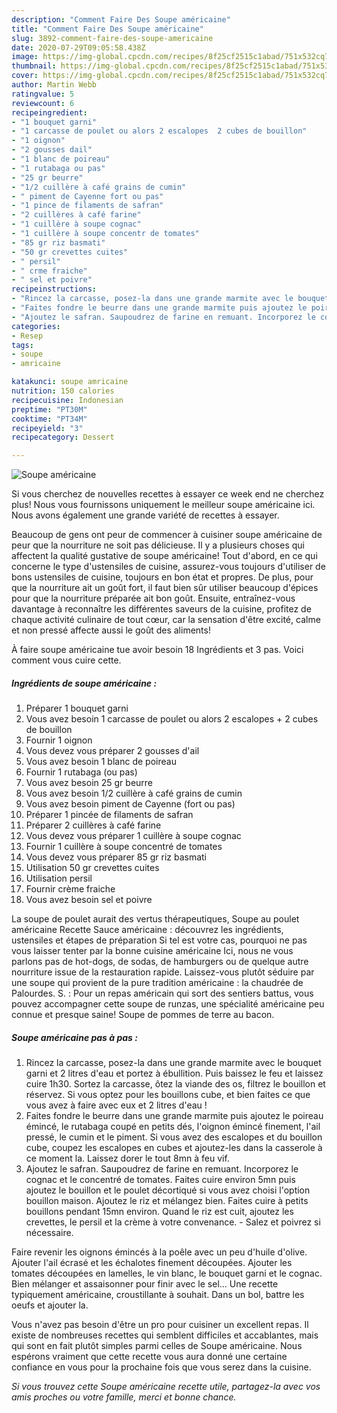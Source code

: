 ```yaml
---
description: "Comment Faire Des Soupe américaine"
title: "Comment Faire Des Soupe américaine"
slug: 3892-comment-faire-des-soupe-americaine
date: 2020-07-29T09:05:58.438Z
image: https://img-global.cpcdn.com/recipes/8f25cf2515c1abad/751x532cq70/soupe-americaine-photo-principale-de-la-recette.jpg
thumbnail: https://img-global.cpcdn.com/recipes/8f25cf2515c1abad/751x532cq70/soupe-americaine-photo-principale-de-la-recette.jpg
cover: https://img-global.cpcdn.com/recipes/8f25cf2515c1abad/751x532cq70/soupe-americaine-photo-principale-de-la-recette.jpg
author: Martin Webb
ratingvalue: 5
reviewcount: 6
recipeingredient:
- "1 bouquet garni"
- "1 carcasse de poulet ou alors 2 escalopes  2 cubes de bouillon"
- "1 oignon"
- "2 gousses dail"
- "1 blanc de poireau"
- "1 rutabaga ou pas"
- "25 gr beurre"
- "1/2 cuillère à café grains de cumin"
- " piment de Cayenne fort ou pas"
- "1 pince de filaments de safran"
- "2 cuillères à café farine"
- "1 cuillère à soupe cognac"
- "1 cuillère à soupe concentr de tomates"
- "85 gr riz basmati"
- "50 gr crevettes cuites"
- " persil"
- " crme fraiche"
- " sel et poivre"
recipeinstructions:
- "Rincez la carcasse, posez-la dans une grande marmite avec le bouquet garni et 2 litres d&#39;eau et portez à ébullition. Puis baissez le feu et laissez cuire 1h30. Sortez la carcasse, ôtez la viande des os, filtrez le bouillon et réservez. Si vous optez pour les bouillons cube, et bien faites ce que vous avez à faire avec eux et 2 litres d&#39;eau !"
- "Faites fondre le beurre dans une grande marmite puis ajoutez le poireau émincé, le rutabaga coupé en petits dés, l&#39;oignon émincé finement, l&#39;ail pressé, le cumin et le piment. Si vous avez des escalopes et du bouillon cube, coupez les escalopes en cubes et ajoutez-les dans la casserole à ce moment la. Laissez dorer le tout 8mn à feu vif."
- "Ajoutez le safran. Saupoudrez de farine en remuant. Incorporez le cognac et le concentré de tomates. Faites cuire environ 5mn puis ajoutez le bouillon et le poulet décortiqué si vous avez choisi l&#39;option bouillon maison. Ajoutez le riz et mélangez bien. Faites cuire à petits bouillons pendant 15mn environ. Quand le riz est cuit, ajoutez les crevettes, le persil et la crème à votre convenance. - Salez et poivrez si nécessaire."
categories:
- Resep
tags:
- soupe
- amricaine

katakunci: soupe amricaine 
nutrition: 150 calories
recipecuisine: Indonesian
preptime: "PT30M"
cooktime: "PT34M"
recipeyield: "3"
recipecategory: Dessert

---
```



![Soupe américaine](https://img-global.cpcdn.com/recipes/8f25cf2515c1abad/751x532cq70/soupe-americaine-photo-principale-de-la-recette.jpg)

Si vous cherchez de nouvelles recettes à essayer ce week end ne cherchez plus! Nous vous fournissons uniquement le meilleur soupe américaine ici. Nous avons également une grande variété de recettes à essayer.

Beaucoup de gens ont peur de commencer à cuisiner soupe américaine de peur que la nourriture ne soit pas délicieuse. Il y a plusieurs choses qui affectent la qualité gustative de soupe américaine! Tout d'abord, en ce qui concerne le type d'ustensiles de cuisine, assurez-vous toujours d'utiliser de bons ustensiles de cuisine, toujours en bon état et propres. De plus, pour que la nourriture ait un goût fort, il faut bien sûr utiliser beaucoup d'épices pour que la nourriture préparée ait bon goût. Ensuite, entraînez-vous davantage à reconnaître les différentes saveurs de la cuisine, profitez de chaque activité culinaire de tout cœur, car la sensation d'être excité, calme et non pressé affecte aussi le goût des aliments!

<!--inarticleads1-->

À faire soupe américaine tue avoir besoin 18 Ingrédients et 3 pas. Voici comment vous cuire cette.

##### Ingrédients de soupe américaine :

1. Préparer 1 bouquet garni
1. Vous avez besoin 1 carcasse de poulet ou alors 2 escalopes + 2 cubes de bouillon
1. Fournir 1 oignon
1. Vous devez vous préparer 2 gousses d&#39;ail
1. Vous avez besoin 1 blanc de poireau
1. Fournir 1 rutabaga (ou pas)
1. Vous avez besoin 25 gr beurre
1. Vous avez besoin 1/2 cuillère à café grains de cumin
1. Vous avez besoin  piment de Cayenne (fort ou pas)
1. Préparer 1 pincée de filaments de safran
1. Préparer 2 cuillères à café farine
1. Vous devez vous préparer 1 cuillère à soupe cognac
1. Fournir 1 cuillère à soupe concentré de tomates
1. Vous devez vous préparer 85 gr riz basmati
1. Utilisation 50 gr crevettes cuites
1. Utilisation  persil
1. Fournir  crème fraiche
1. Vous avez besoin  sel et poivre


La soupe de poulet aurait des vertus thérapeutiques, Soupe au poulet américaine Recette Sauce américaine : découvrez les ingrédients, ustensiles et étapes de préparation Si tel est votre cas, pourquoi ne pas vous laisser tenter par la bonne cuisine américaine Ici, nous ne vous parlons pas de hot-dogs, de sodas, de hamburgers ou de quelque autre nourriture issue de la restauration rapide. Laissez-vous plutôt séduire par une soupe qui provient de la pure tradition américaine : la chaudrée de Palourdes. S. : Pour un repas américain qui sort des sentiers battus, vous pouvez accompagner cette soupe de runzas, une spécialité américaine peu connue et presque saine! Soupe de pommes de terre au bacon. 

<!--inarticleads2-->

##### Soupe américaine pas à pas :

1. Rincez la carcasse, posez-la dans une grande marmite avec le bouquet garni et 2 litres d&#39;eau et portez à ébullition. Puis baissez le feu et laissez cuire 1h30. Sortez la carcasse, ôtez la viande des os, filtrez le bouillon et réservez. Si vous optez pour les bouillons cube, et bien faites ce que vous avez à faire avec eux et 2 litres d&#39;eau !
1. Faites fondre le beurre dans une grande marmite puis ajoutez le poireau émincé, le rutabaga coupé en petits dés, l&#39;oignon émincé finement, l&#39;ail pressé, le cumin et le piment. Si vous avez des escalopes et du bouillon cube, coupez les escalopes en cubes et ajoutez-les dans la casserole à ce moment la. Laissez dorer le tout 8mn à feu vif.
1. Ajoutez le safran. Saupoudrez de farine en remuant. Incorporez le cognac et le concentré de tomates. Faites cuire environ 5mn puis ajoutez le bouillon et le poulet décortiqué si vous avez choisi l&#39;option bouillon maison. Ajoutez le riz et mélangez bien. Faites cuire à petits bouillons pendant 15mn environ. Quand le riz est cuit, ajoutez les crevettes, le persil et la crème à votre convenance. - Salez et poivrez si nécessaire.


Faire revenir les oignons émincés à la poêle avec un peu d&#39;huile d&#39;olive. Ajouter l&#39;ail écrasé et les échalotes finement découpées. Ajouter les tomates découpées en lamelles, le vin blanc, le bouquet garni et le cognac. Bien mélanger et assaisonner pour finir avec le sel… Une recette typiquement américaine, croustillante à souhait. Dans un bol, battre les oeufs et ajouter la. 

<!--inarticleads1-->

<p>
Vous n'avez pas besoin d'être un pro pour cuisiner un excellent repas. Il existe de nombreuses recettes qui semblent difficiles et accablantes, mais qui sont en fait plutôt simples parmi celles de Soupe américaine. Nous espérons vraiment que cette recette vous aura donné une certaine confiance en vous pour la prochaine fois que vous serez dans la cuisine.
</p>

<p>
<i>Si vous trouvez cette Soupe américaine recette utile, partagez-la avec vos amis proches ou votre famille, merci et bonne chance.</i>
</p>
